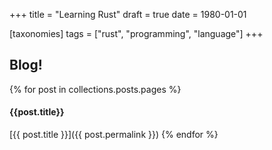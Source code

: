 +++
title = "Learning Rust"
draft = true
date = 1980-01-01

[taxonomies]
tags = ["rust", "programming", "language"]
+++

## Blog!

{% for post in collections.posts.pages %}
#### {{post.title}}

[{{ post.title }}]({{ post.permalink }})
{% endfor %}

